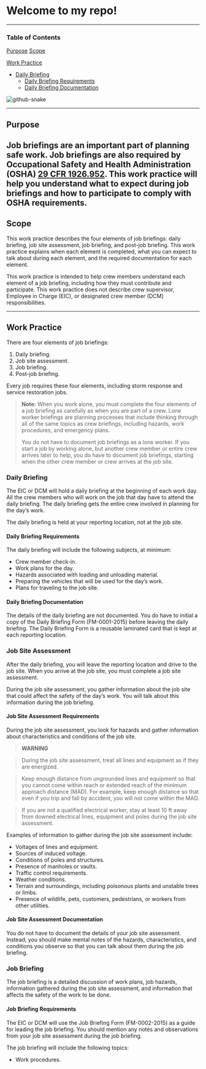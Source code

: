 
# Welcome to my repo!
------------
### Table of Contents

[Purpose](https://github.com/kb4444/kb4444#purpose)
[Scope](https://github.com/kb4444/kb4444#scope)

[Work Practice](https://github.com/kb4444/kb4444#work-practice)

* [Daily Briefing](https://github.com/kb4444/kb4444#daily-briefing)
     - [Daily Briefing Requirements](https://github.com/kb4444/kb4444#daily-briefing-requirements)
     - [Daily Briefing Documentation](https://github.com/kb4444/kb4444#daily-briefing-documentation)

<!-- [![My GitHub stats](https://github-readme-stats.vercel.app/api?username=kb4444)](https://github.com/kb4444/github-readme-stats)  
-->

<picture>
  <source media="(prefers-color-scheme: dark)" srcset="https://raw.githubusercontent.com/tobiasmeyhoefer/tobiasmeyhoefer/output/github-snake-dark.svg" />
  <source media="(prefers-color-scheme: light)" srcset="https://raw.githubusercontent.com/tobiasmeyhoefer/tobiasmeyhoefer/output/github-snake.svg" />
  <img alt="github-snake" src="https://raw.githubusercontent.com/tobiasmeyhoefer/tobiasmeyhoefer/output/github-snake.svg" />
</picture>


-----------
## Purpose
Job briefings are an important part of planning safe work. Job briefings are also required by Occupational Safety and Health Administration (OSHA) [29 CFR 1926.952](http://www.ecfr.gov/cgi-bin/text-idx?SID=ceeaf016fdd21de13fffb416153479ad&node=se29.8.1926_1952&rgn=div8). This work practice will help you understand what to expect during job briefings and how to participate to comply with OSHA requirements.
-----------

## Scope
This work practice describes the four elements of job briefings: daily briefing, job site assessment, job briefing, and post-job briefing. This work practice explains when each element is completed, what you can expect to talk about during each element, and the required documentation for each element.
 
This work practice is intended to help crew members understand each element of a job briefing, including how they must contribute and participate. This work practice does not describe crew supervisor, Employee in Charge (EIC), or designated crew member (DCM) responsibilities.
 
-----------
## Work Practice
There are four elements of job briefings:

1. Daily briefing.
2. Job site assessment.
3. Job briefing.
4. Post-job briefing.  

Every job requires these four elements, including storm response and service restoration jobs.

> **Note:**
> When you work alone, you must complete the four elements of a job briefing as carefully as when you are part of a crew. Lone worker briefings are planning processes that include thinking through all of the same topics as crew briefings, including hazards, work procedures, and emergency plans.
> 
> You do not have to document job briefings as a lone worker. If you start a job by working alone, but another crew member or entire crew arrives later to help, you do have to document job briefings, starting when the other crew member or crew arrives at the job site.
 
### Daily Briefing
The EIC or DCM will hold a daily briefing at the beginning of each work day. All the crew members who will work on the job that day have to attend the daily briefing. The daily briefing gets the entire crew involved in planning for the day’s work.
 
The daily briefing is held at your reporting location, not at the job site.

#### Daily Briefing Requirements
The daily briefing will include the following subjects, at minimum:

* Crew member check-in.
* Work plans for the day.
* Hazards associated with loading and unloading material.
* Preparing the vehicles that will be used for the day’s work.
* Plans for traveling to the job site.
 
#### Daily Briefing Documentation
The details of the daily briefing are not documented. You do have to initial a copy of the Daily Briefing Form (FM-0001-2015) before leaving the daily briefing. The Daily Briefing Form is a reusable laminated card that is kept at each reporting location.
 
### Job Site Assessment
After the daily briefing, you will leave the reporting location and drive to the job site. When you arrive at the job site, you must complete a job site assessment.
 
During the job site assessment, you gather information about the job site that could affect the safety of the day’s work. You will talk about this information during the job briefing.
 
#### Job Site Assessment Requirements
During the job site assessment, you look for hazards and gather information about characteristics and conditions of the job site.
 
> **WARNING**

> During the job site assessment, treat all lines and equipment as if they are energized.
 
> Keep enough distance from ungrounded lines and equipment so that you cannot come within reach or extended reach of the minimum approach distance (MAD). For example, keep enough distance so that even if you trip and fall by accident, you will not come within the MAD.
 
> If you are not a qualified electrical worker, stay at least 10 ft away from downed electrical lines, equipment and poles during the job site assessment.

Examples of information to gather during the job site assessment include:
 
* Voltages of lines and equipment.
* Sources of induced voltage.
* Conditions of poles and structures.
* Presence of manholes or vaults.
* Traffic control requirements.
* Weather conditions.
* Terrain and surroundings, including poisonous plants and unstable trees or limbs.
* Presence of wildlife, pets, customers, pedestrians, or workers from other utilities.
 
#### Job Site Assessment Documentation
You do not have to document the details of your job site assessment. Instead, you should make mental notes of the hazards, characteristics, and conditions you observe so that you can talk about them during the job briefing.
 
### Job Briefing
The job briefing is a detailed discussion of work plans, job hazards, information gathered during the job site assessment, and information that affects the safety of the work to be done.
 
#### Job Briefing Requirements
The EIC or DCM will use the Job Briefing Form (FM-0002-2015) as a guide for leading the job briefing. You should mention any notes and observations from your job site assessment during the job briefing.

The job briefing will include the following topics:

* Work procedures.
